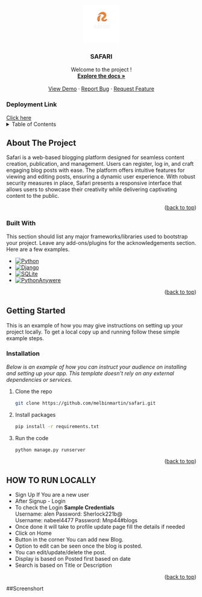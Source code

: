 <!-- Improved compatibility of back to top link: See: https://github.com/othneildrew/Best-README-Template/pull/73 -->
<a name="readme-top"></a>
<!--
*** Thanks for checking out the Best-README-Template. If you have a suggestion
*** that would make this better, please fork the repo and create a pull request
*** or simply open an issue with the tag "enhancement".
*** Don't forget to give the project a star!
*** Thanks again! Now go create something AMAZING! :D
-->



<!-- PROJECT SHIELDS -->
<!--
*** I'm using markdown "reference style" links for readability.
*** Reference links are enclosed in brackets [ ] instead of parentheses ( ).
*** See the bottom of this document for the declaration of the reference variables
*** for contributors-url, forks-url, etc. This is an optional, concise syntax you may use.
*** https://www.markdownguide.org/basic-syntax/#reference-style-links
-->





<!-- PROJECT LOGO -->
<br />
<div align="center">
  <a href="https://github.com/othneildrew/Best-README-Template">
    <img src="logo.png" alt="Logo" width="100" height="100">
  </a>

  <h3 align="center">SAFARI</h3>

  <p align="center">
    Welcome to the project !
    <br />
    <a href="https://github.com/othneildrew/Best-README-Template"><strong>Explore the docs »</strong></a>
    <br />
    <br />
    <a href="https://melbinmartin.pythonanywhere.com/account/?next=/">View Demo</a>
    ·
    <a href="https://github.com/othneildrew/Best-README-Template/issues">Report Bug</a>
    ·
    <a href="https://github.com/othneildrew/Best-README-Template/issues">Request Feature</a>
  </p>
</div>
<h3>Deployment Link</h3><a href="https://melbinmartin.pythonanywhere.com/account/?next=/">Click here</a>
 



<!-- TABLE OF CONTENTS -->
<details>
  <summary>Table of Contents</summary>
  <ol>
    
    <li>
      <a href="#about-the-project">About The Project</a>
      <ul>
        <li><a href="#built-with">Built With</a></li>
      </ul>
    </li>
    <li>
      <a href="#getting-started">Getting Started</a>
      <ul>
        <li><a href="#prerequisites">Prerequisites</a></li>
        <li><a href="#installation">Installation</a></li>
      </ul>
    </li>
    <li><a href="#usage">Usage</a></li>
    <li><a href="#roadmap">Roadmap</a></li>
    <li><a href="#contributing">Contributing</a></li>
    <li><a href="#license">License</a></li>
    <li><a href="#contact">Contact</a></li>
    <li><a href="#acknowledgments">Acknowledgments</a></li>
  </ol>
</details>



<!-- ABOUT THE PROJECT -->
## About The Project



Safari is a web-based blogging platform designed for seamless content creation, publication, and management. Users can register, log in, and craft engaging blog posts with ease. The platform offers intuitive features for viewing and editing posts, ensuring a dynamic user experience. With robust security measures in place, Safari presents a responsive interface that allows users to showcase their creativity while delivering captivating content to the public.


<p align="right">(<a href="#readme-top">back to top</a>)</p>



### Built With

This section should list any major frameworks/libraries used to bootstrap your project. Leave any add-ons/plugins for the acknowledgements section. Here are a few examples.

* [![Python][Python]][Python-url]
* [![Django][Django]][Django-url]
* [![SQLite][SQLite]][SQLite-url]
* [![PythonAnywere][PythonAnywere]][PythonAnywere-url]
<p align="right">(<a href="#readme-top">back to top</a>)</p>



<!-- GETTING STARTED -->
## Getting Started

This is an example of how you may give instructions on setting up your project locally.
To get a local copy up and running follow these simple example steps.


### Installation

_Below is an example of how you can instruct your audience on installing and setting up your app. This template doesn't rely on any external dependencies or services._

1. Clone the repo
   ```sh
   git clone https://github.com/melbinmartin/safari.git
   ```
2. Install packages
   ```sh
   pip install -r requirements.txt
   ```
4. Run the code
   ```sh
   python manage.py runserver
   ```

<p align="right">(<a href="#readme-top">back to top</a>)</p>



<!-- USAGE EXAMPLES -->
## HOW TO RUN LOCALLY 
- Sign Up If You are a new user
- After Signup - Login
- To check the Login
**Sample Credentials**<br>
Username: alen 
Password: Sherlock221b@
<br>Username: nabeel4477
Password: Mnp44#blogs<br>
- Once done it will take to profile update page fill the details if needed
- Click on Home 
- Button in the corner You can add new Blog.
- Option to edit can be seen once the blog is posted.
- You can edit/update/delete the post.
- Display is based on Posted first based on date 
- Search is based on Title or Description 

<p align="right">(<a href="#readme-top">back to top</a>)</p>


##Screenshort







<!-- MARKDOWN LINKS & IMAGES -->
<!-- https://www.markdownguide.org/basic-syntax/#reference-style-links -->
[contributors-shield]: https://img.shields.io/github/contributors/othneildrew/Best-README-Template.svg?style=for-the-badge
[contributors-url]: https://github.com/othneildrew/Best-README-Template/graphs/contributors
[forks-shield]: https://img.shields.io/github/forks/othneildrew/Best-README-Template.svg?style=for-the-badge
[forks-url]: https://github.com/othneildrew/Best-README-Template/network/members
[stars-shield]: https://img.shields.io/github/stars/othneildrew/Best-README-Template.svg?style=for-the-badge
[stars-url]: https://github.com/othneildrew/Best-README-Template/stargazers
[issues-shield]: https://img.shields.io/github/issues/othneildrew/Best-README-Template.svg?style=for-the-badge
[issues-url]: https://github.com/othneildrew/Best-README-Template/issues
[license-shield]: https://img.shields.io/github/license/othneildrew/Best-README-Template.svg?style=for-the-badge
[license-url]: https://github.com/othneildrew/Best-README-Template/blob/master/LICENSE.txt
[linkedin-shield]: https://img.shields.io/badge/-LinkedIn-black.svg?style=for-the-badge&logo=linkedin&colorB=555
[linkedin-url]: https://linkedin.com/in/othneildrew
[product-screenshot]: images/screenshot.png
[python]: https://img.shields.io/badge/Python-3470a3?&logoColor=white
[python-url]: https://www.python.org/
[Django]: https://img.shields.io/badge/Django%20Notebook-da5b0b?&logoColor=white
[Django-url]: https://Django.org/
[SQLite]: https://img.shields.io/badge/SQLite-f0b93a?&logoColor=white
[SQLite-url]: https://www.SQLite.org/
[PythonAnywere]: https://img.shields.io/badge/PythonAnywere-f24747?&logoColor=white
[PythonAnywere-url]: https://PythonAnywere.io/
